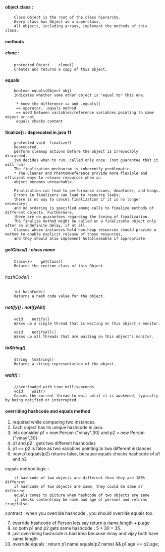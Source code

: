 
#### object class : 

        Class Object is the root of the class hierarchy. 
        Every class has Object as a superclass. 
        All objects, including arrays, implement the methods of this class.

#### methods

##### clone : 

        protected Object	clone()	
        Creates and returns a copy of this object.

#### equals

        boolean	equals​(Object obj)	
        Indicates whether some other object is "equal to" this one.

         * know the difference == and .equals()
         == operator, .equals method
         == used between variables/reference variables pointing to same object or not
         equals checks content

#### finalize() : deprecated in java 11

        protected void	finalize()	
        Deprecated.
        perform cleanup actions before the object is irrevocably discarded. 
        jvm decides when to run, called only once. (not guarantee that it will run)
        The finalization mechanism is inherently problematic.
        * The Cleaner and PhantomReference provide more flexible and efficient ways to release resources when an 
        object becomes unreachable.
        
        Finalization can lead to performance issues, deadlocks, and hangs. 
        Errors in finalizers can lead to resource leaks; 
        there is no way to cancel finalization if it is no longer necessary; 
        and no ordering is specified among calls to finalize methods of different objects. Furthermore, 
        there are no guarantees regarding the timing of finalization. 
        The finalize method might be called on a finalizable object only after an indefinite delay, if at all. 
        Classes whose instances hold non-heap resources should provide a method to enable explicit release of those resources, 
        and they should also implement AutoCloseable if appropriate

##### getClass() : class name

        Class<?>	getClass()	
        Returns the runtime class of this Object.

###### hashCode() : 

        int	hashCode()	
        Returns a hash code value for the object.

##### notify() : notifyAll()

        void	notify()	
        Wakes up a single thread that is waiting on this object's monitor.

        void	notifyAll()	
        Wakes up all threads that are waiting on this object's monitor.

##### toString() 

        String	toString()	
        Returns a string representation of the object.

##### wait() :

        //overloaded with time millisenconds
        void	wait()	
        Causes the current thread to wait until it is awakened, typically by being notified or interrupted.


#### overriding hashcode and equals method

1. required while comparing two instances.
2. Each object has its unique hashcode in java.
3. lets consider p1 = new Person {"vinay",30} and p2 = new Person {"vinay",30}
4. p1 and p2 , gets two different hashcodes
5. p1 == p2 is false as two variables pointing to two different instances
6. now p1.equals(p2) returns false, because equals checks hashcode of p1 and p2

equals method logic : 
        
        if hashcode of two objects are different then they are 100% different
        if hashcode of two objects are same, they could be same or different
        equals comes to picture when hashcode of two objects are same
        it checks content(may be name and age of person) and returns true/false.
        
contract : when you override hashcode , you should override equals too.

7. override hashcode of Person lets say return p.name.length + p.age
8. so both p1 and p2 gets same hashcode : 5 + 30 = 35.
9. just overriding hashcode is bad idea because vinay and vijay both have same length
10. override equals : return p1.name.equals(p2.name) && p1.age == p2.age;

